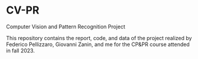 # CV-PR
Computer Vision and Pattern Recognition Project

This repository contains the report, code, and data of the project realized by Federico Pellizzaro, Giovanni Zanin, and me for the CP&PR course attended in fall 2023.
